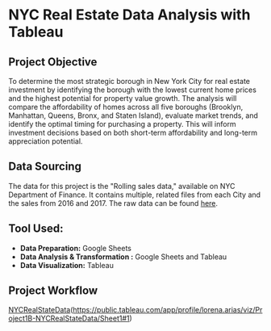 # NYC Real Estate Data Analysis with Tableau 

## Project Objective 
To determine the most strategic borough in New York City for real estate investment by identifying the borough with the lowest current home prices and the highest potential for property value growth. The analysis will compare the affordability of homes across all five boroughs (Brooklyn, Manhattan, Queens, Bronx, and Staten Island), evaluate market trends, and identify the optimal timing for purchasing a property. This will inform investment decisions based on both short-term affordability and long-term appreciation potential.

## Data Sourcing 

The data for this project is the "Rolling sales data," available on NYC Department of Finance. It contains multiple, related files from each City and the sales from 2016 and 2017. The raw data can be found [here](https://www.nyc.gov/site/finance/property/property-rolling-sales-data.page).


## Tool Used: 
- **Data Preparation:** Google Sheets 
- **Data Analysis & Transformation :**   Google Sheets and Tableau 
- **Data Visualization:** Tableau 
 
## Project Workflow 

[NYCRealStateData](https://public.tableau.com/app/profile/lorena.arias/viz/Project1B-NYCRealStateData/Sheet1#1)(https://public.tableau.com/app/profile/lorena.arias/viz/Project1B-NYCRealStateData/Sheet1#1)
